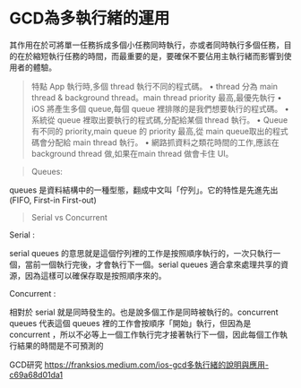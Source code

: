 # GCD為多執行緒的運用
其作用在於可將單一任務拆成多個小任務同時執行，亦或者同時執行多個任務，目的在於縮短執行任務的時間，而最重要的是，要確保不要佔用主執行緒而影響到使用者的體驗。

>特點
App 執行時,多個 thread 執行不同的程式碼。
• thread 分為 main thread & background thread。main thread priority 最高,最優先執行
• iOS 將產生多個 queue,每個 queue 裡排隊的是我們想要執行的程式碼。
• 系統從 queue 裡取出要執行的程式碼,分配給某個 thread 執行。
• Queue 有不同的 priority,main queue 的 priority 最高,從 main queue取出的程式碼會分配給 main thread 執行。
• 網路抓資料之類花時間的工作,應該在 background thread 做,如果在main thread 做會卡住 UI。



>Queues:

queues 是資料結構中的一種型態，翻成中文叫「佇列」。它的特性是先進先出(FIFO, First-in First-out)

>Serial vs Concurrent

Serial :

serial queues 的意思就是這個佇列裡的工作是按照順序執行的，一次只執行一個，當前一個執行完後，才會執行下一個。serial queues 適合拿來處理共享的資源，因為這樣可以確保存取是按照順序來的。

Concurrent :

相對於 serial 就是同時發生的。也是說多個工作是同時被執行的。concurrent queues 代表這個 queues 裡的工作會按順序「開始」執行，但因為是 concurrent ，所以不必等上一個工作執行完才接著執行下一個，因此每個工作執行結果的時間是不可預測的


GCD研究
https://franksios.medium.com/ios-gcd多執行緒的說明與應用-c69a68d01da1